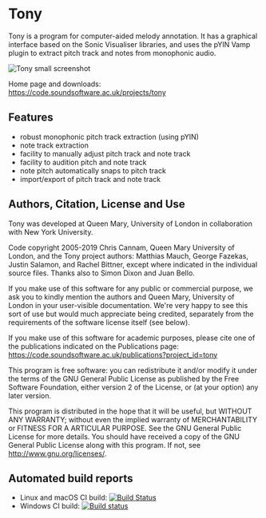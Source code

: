 
Tony
====

Tony is a program for computer-aided melody annotation. It has a
graphical interface based on the Sonic Visualiser libraries, and uses
the pYIN Vamp plugin to extract pitch track and notes from monophonic
audio.

![Tony small screenshot](https://code.soundsoftware.ac.uk/attachments/download/1069/tony-screeny-20140328-30pc.png)

Home page and downloads: https://code.soundsoftware.ac.uk/projects/tony


Features
--------

 * robust monophonic pitch track extraction (using pYIN)
 * note track extraction
 * facility to manually adjust pitch track and note track
 * facility to audition pitch and note track
 * note pitch automatically snaps to pitch track
 * import/export of pitch track and note track


Authors, Citation, License and Use
----------------------------------

Tony was developed at Queen Mary, University of London in
collaboration with New York University.

Code copyright 2005-2019 Chris Cannam, Queen Mary University of
London, and the Tony project authors: Matthias Mauch, George Fazekas,
Justin Salamon, and Rachel Bittner, except where indicated in the
individual source files. Thanks also to Simon Dixon and Juan Bello.

If you make use of this software for any public or commercial purpose,
we ask you to kindly mention the authors and Queen Mary, University of
London in your user-visible documentation. We're very happy to see
this sort of use but would much appreciate being credited, separately
from the requirements of the software license itself (see below).

If you make use of this software for academic purposes, please cite
one of the publications indicated on the Publications page:
https://code.soundsoftware.ac.uk/publications?project_id=tony

This program is free software: you can redistribute it and/or modify
it under the terms of the GNU General Public License as published by
the Free Software Foundation, either version 2 of the License, or (at
your option) any later version.

This program is distributed in the hope that it will be useful, but
WITHOUT ANY WARRANTY; without even the implied warranty of
MERCHANTABILITY or FITNESS FOR A ARTICULAR PURPOSE. See the GNU
General Public License for more details. You should have received a
copy of the GNU General Public License along with this program. If
not, see http://www.gnu.org/licenses/.


Automated build reports
-----------------------

 * Linux and macOS CI build: [![Build Status](https://travis-ci.org/sonic-visualiser/tony.svg?branch=master)](https://travis-ci.org/sonic-visualiser/tony)
 * Windows CI build: [![Build status](https://ci.appveyor.com/api/projects/status/26pygienkigw39p7?svg=true)](https://ci.appveyor.com/project/cannam/tony)
